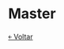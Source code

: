 # Master

[&#65513; Voltar](https://github.com/doc-solutions/documentation-gitflow/blob/master/README.md)